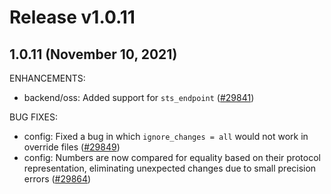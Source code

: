 # Release v1.0.11
## 1.0.11 (November 10, 2021)

ENHANCEMENTS:

* backend/oss: Added support for `sts_endpoint` ([#29841](https://github.com/hashicorp/terraform/issues/29841))

BUG FIXES:

* config: Fixed a bug in which `ignore_changes = all` would not work in override files ([#29849](https://github.com/hashicorp/terraform/issues/29849))
* config: Numbers are now compared for equality based on their protocol representation, eliminating unexpected changes due to small precision errors ([#29864](https://github.com/hashicorp/terraform/issues/29864))

